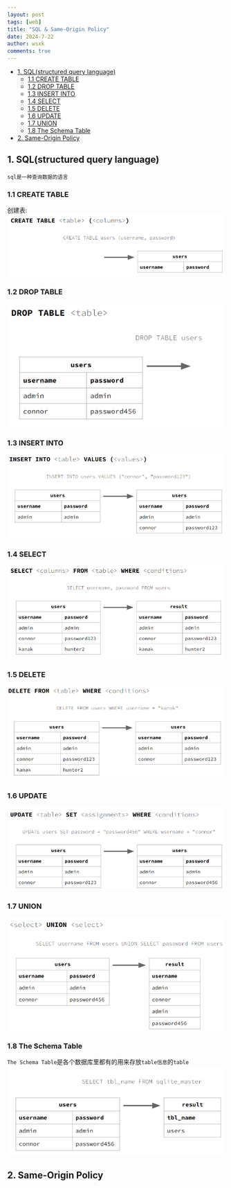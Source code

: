 ```yaml
---
layout: post
tags: [web]
title: "SQL & Same-Origin Policy"
date: 2024-7-22
author: wsxk
comments: true
---
```


- [1. SQL(structured query language)](#1-sqlstructured-query-language)
  - [1.1 CREATE TABLE](#11-create-table)
  - [1.2 DROP TABLE](#12-drop-table)
  - [1.3 INSERT INTO](#13-insert-into)
  - [1.4 SELECT](#14-select)
  - [1.5 DELETE](#15-delete)
  - [1.6 UPDATE](#16-update)
  - [1.7 UNION](#17-union)
  - [1.8 The Schema Table](#18-the-schema-table)
- [2. Same-Origin Policy](#2-same-origin-policy)


## 1. SQL(structured query language)<br>
`sql是一种查询数据的语言`<br>
### 1.1 CREATE TABLE<br>
创建表:<br>
![](https://raw.githubusercontent.com/wsxk/wsxk_pictures/main/2024-3-25/20240722191144.png)

### 1.2 DROP TABLE<br>
![](https://raw.githubusercontent.com/wsxk/wsxk_pictures/main/2024-3-25/20240722191551.png)

### 1.3 INSERT INTO<br>
![](https://raw.githubusercontent.com/wsxk/wsxk_pictures/main/2024-3-25/20240722191224.png)

### 1.4 SELECT<br>
![](https://raw.githubusercontent.com/wsxk/wsxk_pictures/main/2024-3-25/20240722191301.png)


### 1.5 DELETE<br>
![](https://raw.githubusercontent.com/wsxk/wsxk_pictures/main/2024-3-25/20240722191359.png)

### 1.6 UPDATE<br>
![](https://raw.githubusercontent.com/wsxk/wsxk_pictures/main/2024-3-25/20240722191429.png)

### 1.7 UNION<br>
![](https://raw.githubusercontent.com/wsxk/wsxk_pictures/main/2024-3-25/20240722191454.png)

### 1.8 The Schema Table<br>
`The Schema Table`是各个数据库里都有的用来存放`table信息`的`table`<br>
![](https://raw.githubusercontent.com/wsxk/wsxk_pictures/main/2024-3-25/20240722191655.png)

## 2. Same-Origin Policy<br>
